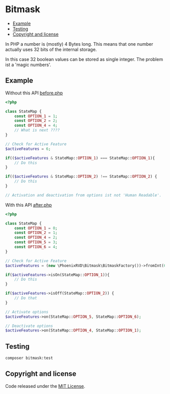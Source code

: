 # Bitmask

<!-- START doctoc generated TOC please keep comment here to allow auto update -->
<!-- DON'T EDIT THIS SECTION, INSTEAD RE-RUN doctoc TO UPDATE -->


- [Example](#example)
- [Testing](#testing)
- [Copyright and license](#copyright-and-license)

<!-- END doctoc generated TOC please keep comment here to allow auto update -->

In PHP a number is (mostly) 4 Bytes long. This means that one number actually uses 32 bits of the internal storage.

In this case 32 boolean values can be stored as single integer.  The problem ist a 'magic numbers'.

## Example

Without this API [before.php](examples/before.php)

```php
<?php

class StateMap {
    const OPTION_1 = 1;
    const OPTION_2 = 2;
    const OPTION_4 = 4;
    // What is next ????
}

// Check for Active Feature
$activeFeatures = 6;

if(($activeFeatures & StateMap::OPTION_1) === StateMap::OPTION_1){
    // Do this
}

if(($activeFeatures & StateMap::OPTION_2) !== StateMap::OPTION_2) {
    // Do this
}

// Activation and deactivation from options ist not 'Human Readable'.
```

With this API  [after.php](examples/after.php)

```php
<?php

class StateMap {
    const OPTION_1 = 0;
    const OPTION_2 = 1;
    const OPTION_4 = 2;
    const OPTION_5 = 3;
    const OPTION_6 = 4;
}

// Check for Active Feature
$activeFeatures = (new \PhoenixRVD\Bitmask\BitmaskFactory())->fromInt(6);

if($activeFeatures->isOn(StateMap::OPTION_1)){
    // Do this
}

if($activeFeatures->isOff(StateMap::OPTION_2)) {
    // Do that
}

// Activate options
$activeFeatures->on(StateMap::OPTION_5, StateMap::OPTION_6);

// Deactivate options
$activeFeatures->on(StateMap::OPTION_4, StateMap::OPTION_1);
```

## Testing

```bash
composer bitmask:test
```

## Copyright and license

Code released under the [MIT License](LICENSE). 